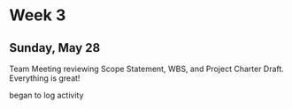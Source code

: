 # Week 3

## Sunday, May 28
Team Meeting reviewing Scope Statement, WBS, and Project Charter Draft. Everything is great! 

began to log activity
